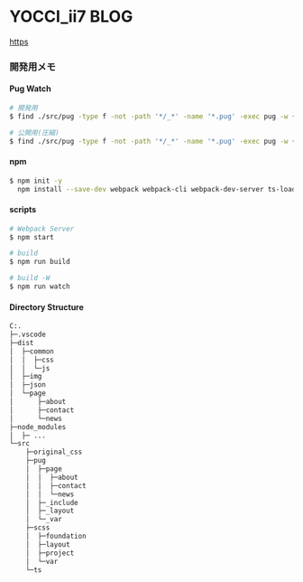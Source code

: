 # YOCCI_ii7 BLOG

[https](https://yocci7-blog.vercel.app)

### 開発用メモ

#### Pug Watch
```bash
# 開発用
$ find ./src/pug -type f -not -path '*/_*' -name '*.pug' -exec pug -w {} -o ./dist -P \; & pug -w ./src/pug/page -o ./dist/page -P

# 公開用(圧縮)
$ find ./src/pug -type f -not -path '*/_*' -name '*.pug' -exec pug -w {} -o ./dist \; & pug -w ./src/pug/page -o ./dist/page
```

#### npm
``` bash
$ npm init -y
  npm install --save-dev webpack webpack-cli webpack-dev-server ts-loader typescript @types/jquery
```

#### scripts
```bash
# Webpack Server
$ npm start

# build
$ npm run build

# build -W
$ npm run watch
```

#### Directory Structure
```bash
C:.
├─.vscode
├─dist
│  ├─common
│  │  ├─css
│  │  └─js
│  ├─img
│  ├─json
│  └─page
│      ├─about
│      ├─contact
│      └─news
├─node_modules
│  ├─ ...
└─src
    ├─original_css
    ├─pug
    │  ├─page
    │  │  ├─about
    │  │  ├─contact
    │  │  └─news
    │  ├─_include
    │  ├─_layout
    │  └─_var
    ├─scss
    │  ├─foundation
    │  ├─layout
    │  ├─project
    │  └─var
    └─ts
```
